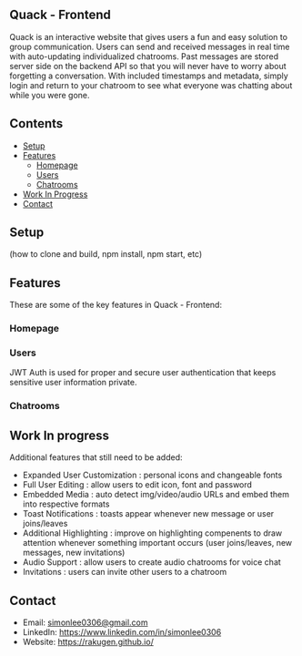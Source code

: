 ## Quack - Frontend
Quack is an interactive website that gives users a fun and easy solution to group communication. Users can send and received messages in real time with auto-updating individualized chatrooms. Past messages are stored server side on the backend API so that you will never have to worry about forgetting a conversation. With included timestamps and metadata, simply login and return to your chatroom to see what everyone was chatting about while you were gone.

## Contents
- [Setup](#setup)
- [Features](#features)
  - [Homepage](#homepage)
  - [Users](#users)
  - [Chatrooms](#chatrooms)
- [Work In Progress](#work-in-progress)
- [Contact](#contact)

## Setup
(how to clone and build, npm install, npm start, etc)


## Features
These are some of the key features in Quack - Frontend:

### Homepage


### Users
JWT Auth is used for proper and secure user authentication that keeps sensitive user information private.

### Chatrooms


## Work In progress
Additional features that still need to be added:
  - Expanded User Customization : personal icons and changeable fonts
  - Full User Editing : allow users to edit icon, font and password
  - Embedded Media : auto detect img/video/audio URLs and embed them into respective formats
  - Toast Notifications : toasts appear whenever new message or user joins/leaves
  - Additional Highlighting : improve on highlighting compenents to draw attention whenever something important occurs (user joins/leaves, new messages, new invitations)
  - Audio Support : allow users to create audio chatrooms for voice chat
  - Invitations : users can invite other users to a chatroom

## Contact
  - Email: simonlee0306@gmail.com
  - LinkedIn: https://www.linkedin.com/in/simonlee0306
  - Website: https://rakugen.github.io/
